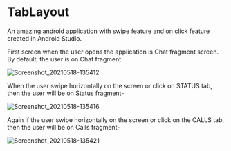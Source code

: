 # TabLayout
An amazing android application with swipe feature and on click feature created in Android Studio.

First screen when the user opens the application is Chat fragment screen. By default, the user is on Chat fragment.

![Screenshot_20210518-135412](https://user-images.githubusercontent.com/64889275/118618326-20c15d80-b7e1-11eb-8947-f715e9b3859e.png)


When the user swipe horizontally on the screen or click on STATUS tab, then the user will be on Status fragment-

![Screenshot_20210518-135416](https://user-images.githubusercontent.com/64889275/118618499-4f3f3880-b7e1-11eb-879e-78c2e5f6638c.png)


Again if the user swipe horizontally on the screen or click on the CALLS tab, then the user will be on Calls fragment-

![Screenshot_20210518-135421](https://user-images.githubusercontent.com/64889275/118618658-7a298c80-b7e1-11eb-90df-6a4d3c0cdcbd.png)
